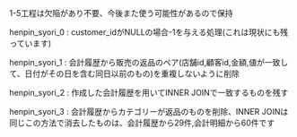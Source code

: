 1-5工程は欠陥があり不要、今後また使う可能性があるので保持

henpin_syori_0 : customer_idがNULLの場合-1を与える処理(これは現状にも残っています)

henpin_syori_1 : 会計履歴から販売の返品のペア(店舗id,顧客id,金額,値が一致して、日付がその日を含む同日以前のもの)を重複しないように削除

henpin_syori_2 : 作成した会計履歴を用いてINNER JOINで一致するものを残す

henpin_syori_3 : 会計履歴からカテゴリーが返品のものを削除、INNER JOINは同じこの方法で消去したものは、会計履歴から29件,会計明細から60件です

